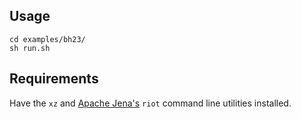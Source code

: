 ## Usage

```{shell}
cd examples/bh23/
sh run.sh
```

## Requirements

Have the `xz` and [Apache Jena's](https://jena.apache.org/documentation/tools/) `riot` command line utilities installed.
